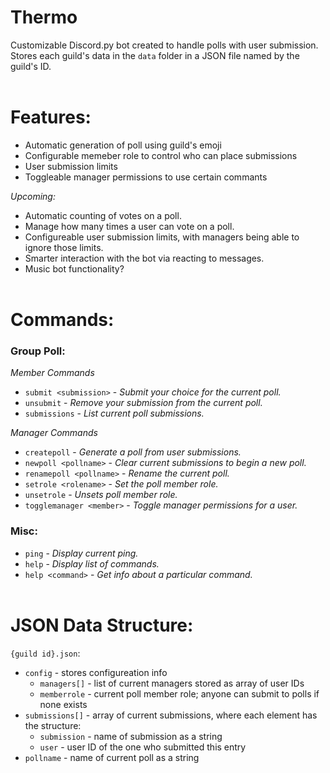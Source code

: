 # Thermo
Customizable D<span>iscord.py<span> bot created to handle polls with user submission. Stores each guild's data in the `data` folder in a JSON file named by the guild's ID.
<br><br>

# Features:
- Automatic generation of poll using guild's emoji
- Configurable memeber role to control who can place submissions
- User submission limits
- Toggleable manager permissions to use certain commants

*Upcoming:*
- Automatic counting of votes on a poll.
- Manage how many times a user can vote on a poll.
- Configureable user submission limits, with managers being able to ignore those limits.
- Smarter interaction with the bot via reacting to messages.
- Music bot functionality?
<br><br>

# Commands:
### **Group Poll:**
*Member Commands*
- `submit <submission>` - *Submit your choice for the current poll.*
- `unsubmit` - *Remove your submission from the current poll.*
- `submissions` - *List current poll submissions.*

*Manager Commands*
- `createpoll` - *Generate a poll from user submissions.*
- `newpoll <pollname>` - *Clear current submissions to begin a new poll.*
- `renamepoll <pollname>` - *Rename the current poll.*
- `setrole <rolename>` - *Set the poll member role.*
- `unsetrole` - *Unsets poll member role.*
- `togglemanager <member>` - *Toggle manager permissions for a user.*

### **Misc:**
- `ping` - *Display current ping.*
- `help` - *Display list of commands.*
- `help <command>` - *Get info about a particular command.*
<br><br>

# JSON Data Structure:
`{guild id}.json`:
- `config` - stores configureation info
	- `managers[]` - list of current managers stored as array of user IDs 
	- `memberrole` - current poll member role; anyone can submit to polls if none exists
- `submissions[]` - array of current submissions, where each element has the structure:
	- `submission` - name of submission as a string
	- `user` - user ID of the one who submitted this entry
- `pollname` - name of current poll as a string

